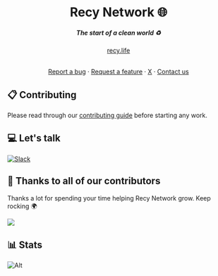 <div align="center">
    <h1 align="center">Recy Network 🌐</h1>
    <h5>The start of a clean world ♻️</h5>
</div>

<div align="center">
  <a href="https://www.recy.life">recy.life</a>
</div>
<br/>

<p align="center">
  <a href="https://github.com/detrash/recy-network/issues/new?assignees=&labels=type%3A+bug&template=bug_report.yml&title=%F0%9F%90%9B+Bug+Report%3A+">Report a bug</a>
  ·
  <a href="https://github.com/detrash/recy-network/issues/new?assignees=&labels=feature&template=feature_request.yml&title=%F0%9F%9A%80+Feature%3A+">Request a feature</a>
  ·
  <a href="https://x.com/detrashglobal">X</a>
  ·
  <a href="https://join.slack.com/t/detrash/shared_invite/zt-2uct9pqn5-hk3w0aL0Aadt9abYqPH8qQ">Contact us</a>
</p>

## 📋 Contributing

Please read through our [contributing guide](./CONTRIBUTING.md) before starting any work.

## 💻 Let's talk
[![Slack](https://img.shields.io/badge/Slack-4A154B?style=for-the-badge&logo=slack&logoColor=white)](https://join.slack.com/t/detrash/shared_invite/zt-2uct9pqn5-hk3w0aL0Aadt9abYqPH8qQ)

## 💪 Thanks to all of our contributors

Thanks a lot for spending your time helping Recy Network grow. Keep rocking 🌍

<a href="https://github.com/detrash/detrash/graphs/contributors">
  <img src="https://contrib.rocks/image?repo=detrash/recy-network" />
</a>

## 📊 Stats

![Alt](https://repobeats.axiom.co/api/embed/ebec7ce2bf55bc4427473ee03683d4e6c24d11b5.svg "Repobeats analytics image")

